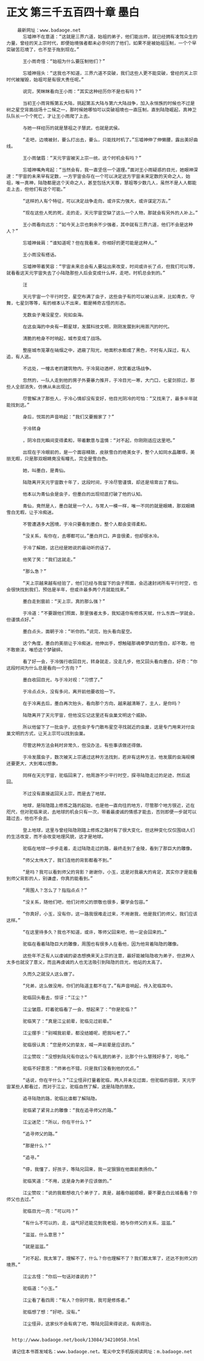 # 正文 第三千五百四十章 墨白
        最新网址：www.badaoge.net
          忘墟神不在意道：“这就是三界六道，始祖的弟子，他们能出师，就已经拥有凌驾众生的力量，曾经的天上宗时代，即便始境强者都未必奈何的了他们，如果不是被始祖压制，一个个早突破苦厄境了，也不至于拖到现在。”
      
          王小雨奇怪：“始祖为什么要压制他们？”
      
          忘墟神摇头：“这我也不知道，三界六道不突破，我们这些人更不能突破，曾经的天上宗时代被摧毁，始祖可是有很大责任呢。”
      
          说完，笑眯眯看向王小雨：“其实这种经历你不是也有吗？”
      
          当初王小雨背叛第五大陆，挑起第五大陆与第六大陆战争，加入永恒族的时候也不过是树之星空背面战场十二候之一，那时候她哪怕可以突破祖境也一直压制，直到陆隐崛起，真神卫队队长一个个死亡，才让王小雨爬了上去。
      
          与她一样经历的就是慧祖之子慧武，也就是武侯。
      
          “走吧，边境被封，要么打出去，要么，只能找时机了。”忘墟神伸了伸懒腰，露出美好曲线。
      
          王小雨皱眉：“天元宇宙被天上宗一统，这个时机会有吗？”
      
          忘墟神嘴角弯起：“当然会有，我一直坚信一个道理。”面对王小雨疑惑的目光，她眼神深邃：“宇宙的未来早有定数，一方宇宙会存在一个可以决定这方宇宙未来定数的天命之人，始祖，唯一真神，陆隐都是这个天命之人，甚至包括大天尊，慧祖等少数几人，虽然不是人人都能走上去，但他们有这个可能。”
      
          “这样的人有个特征，可以决定战争走向，或许实力强大，或许谋定万古。”
      
          “现在这些人死的死，走的走，天元宇宙空缺了这么一个人物，那就会有另外的人补上。”
      
          王小雨看向远方：“如今天上宗也剩余不少强者，其中就有三界六道，他们不会是这种人？”
      
          忘墟神耸肩：“谁知道呢？但在我看来，你相好的更可能是这种人。”
      
          王小雨没有搭话。
      
          忘墟神带着笑容：“宇宙未来总会有人要站出来改变，时间或许长了点，但我们可以等，就看看这天元宇宙失去了小陆隐那些人后会变成什么样，走吧，时机总会到的。”
      
          汪
      
          天元宇宙一个平行时空，星空布满了虫子，这些虫子有的可以被认出来，比如青衣，守舞，七星剑等等，有的根本认不出来，都是稀奇古怪的形态。
      
          无数虫子淹没星空，宛如虫海。
      
          在这虫海的中央有一颗星球，发展科技文明，刚刚发展到利用蒸汽的时代。
      
          清脆的枪身不时响起，城市变成了战场。
      
          整座城市笼罩在硝烟之中，遮蔽了阳光，地面积水都成了黑色，不时有人踩过，有人追，有人逃。
      
          不远处，一幢古老的建筑物内，于冷晃动酒杯，欣赏着这场战争。
      
          忽然的，一队人走到他的房子外要暴力推开，于冷目光一寒，大门口，七星剑掠过，那些人全部消失，仿佛从未出现过。
      
          尽管解决了那些人，于冷心情却没有变好，他目光阴冷的可怕：“又找来了，最多半年就能找到这。”
      
          身后，悦耳的声音响起：“我们又要搬家了？”
      
          于冷转身
      
          ，阴冷目光瞬间变得柔和，带着歉意与温情：“对不起，你刚刚适应这里吧。”
      
          出现在于冷眼前的，是一个面容精致，皮肤雪白的绝美女子，整个人如同水晶雕琢，美丽无暇，只是那双眼睛竟没有瞳孔，完全是雪白色。
      
          她，叫墨白，是青仙。
      
          陆隐离开天元宇宙数十年了，这段时间，于冷尽管谨慎，却还是培育出了青仙。
      
          他本以为青仙会是虫子，但墨白的出现彻底打破了他的认知。
      
          青仙，竟然是人，墨白就是一个人，与常人一模一样，唯一不同的就是眼睛，那双眼睛雪白无暇，让于冷痴迷。
      
          不管遭遇多大困境，于冷只要看到墨白，整个人都会变得柔和。
      
          “没关系，有你在，去哪都可以。”墨白开口，声音很柔，但却很冰冷。
      
          于冷了解她，这已经是她说的最动听的话了。
      
          他笑了笑：“我们这就走。”
      
          “那么急？”
      
          “天上宗越来越有经验了，他们已经与我留下的虫子照面，会迅速封闭所有平行时空，也会很快找到我们，预估是半年，但或许最多两个月就能找来。”
      
          墨白走到窗前：“天上宗，真的那么强？”
      
          于冷道：“不要跟他们照面，那里强者太多，我知道你有修炼天赋，什么东西一学就会，但谨慎点好。”
      
          墨白点头，面朝于冷：“听你的。”说完，抬头看向星空。
      
          这个角度，墨白的美丽让于冷痴迷，他伸出手，想触碰那魂牵梦绕的雪白，却不敢，他不敢亵渎，唯恐这个梦破碎。
      
          看了好一会，于冷强行收回目光，转身就走，没走几步，他又回头看向墨白，好奇：“你这段时间为什么总是看向一个方向？”
      
          墨白收回目光，与于冷对视：“习惯了。”
      
          于冷点点头，没有多问，离开前他要收拾一下。
      
          在于冷离去后，墨白再次抬头，看向那个方向，越来越清晰了，主人，是你吗？
      
          陆隐离开了天元宇宙，但他没忘记这里还有虫巢文明这个威胁。
      
          所以他留下了一批虫子，这些虫子专门散布星空寻找就近的虫巢，这是专门用来对付虫巢文明的方式，让天上宗可以找到虫巢。
      
          尽管这种方法会耗时非常久，但没办法，有些事该做还得做。
      
          于冷发展虫子，数次被天上宗通过这种方法找到，若非有这种方法，他发展的虫海规模还要更大，大到难以想象。
      
          同样在天元宇宙，驼临回来了，他周游不少平行时空，探寻陆隐走过的足迹，然后返回。
      
          不过没有直接返回天上宗，而是去了地球。
      
          地球，是陆隐踏上修炼之路的起始，也是他一直向往的地方，尽管那个地方很近，近在咫尺，但对驼临来说，去地球的机会只有一次，带着最虔诚的情感才能去，否则即便一步就可以踏过去，他也不会去。
      
          登上地球，这里与曾经陆隐刚踏上修炼之路时有了很大变化，但这种变化仅仅围绕人们的生活改变，而不会改变地理风貌，这才是地球。
      
          驼临在地球一步步走着，走过陆隐走过的路，最终走到了金陵，看到了那巨大的雕像。
      
          “师父太伟大了，我们连他的背影都看不到。”
      
          “是吗？我可以看到师父的背影？谢谢你，小玉，这是对我最大的肯定，其实你才是能看到师父背影的人，别谦虚，你真的能看到。”
      
          “周围人？怎么了？指指点点？”
      
          “没关系，随他们吧，他们对师父的崇敬也很多，要学会包容。”
      
          “你真好，小玉，没有你，这一路我很难走过来，不用谢我，他是我们的师父，我们应该这样。”
      
          “在这里待多久？我也不知道，或许，等师父回来吧，他一定会回来的…”
      
          驼临在看着陆隐巨大的雕像，周围也有很多人在看他，因为他背着陆隐的雕像。
      
          这些年不乏有人以虔诚的姿态想换来天上宗的注意，最好能被陆隐收为弟子，但这种人太多也就没了意义，而且再虔诚的人也无法吸引到陆隐的目光，他站的太高了。
      
          久而久之就没人这么做了。
      
          “兄弟，这么做没用，你们的陆道主都不在了。”有声音响起，传入驼临耳中。
      
          驼临回头看去，惊讶：“江尘？”
      
          江尘皱眉，盯着驼临看了一会，想起来了：“你是驼临？”
      
          驼临笑了：“真是江尘前辈，驼临见过前辈。”
      
          江尘摆手：“别喊我前辈，都没结婚呢，把我叫老了。”
      
          驼临很认真：“您是师父的挚友，喊一声前辈是应该的。”
      
          江尘赞叹：“没想到陆兄有你这么个有礼貌的弟子，比那个什么慧残好多了，哈哈。”
      
          驼临不好意思：“师弟也不错，只是我们没看到他的优点。”
      
          “话说，你在干什么？”江尘怪异打量着驼临，两人并未见过面，但驼临的容貌，天元宇宙某些人都看过，而对于江尘，驼临自然了解，这是陆隐的朋友。
      
          追寻陆隐的路，驼临比谁都了解陆隐。
      
          驼临紧了紧背上的雕像：“我在追寻师父的路。”
      
          江尘迷茫：“所以，你在干什么？”
      
          “追寻师父的路。”
      
          “那是什么？”
      
          “追寻。”
      
          “停，我懂了，好孩子，等陆兄回来，我一定狠狠在他面前表扬你。”
      
          驼临笑道：“不用，这是身为弟子应该做的。”
      
          江尘赞叹：“说的我都想收几个弟子了，真是，越看你越顺眼，要不要去白云城看看？你师父也去过。”
      
          驼临目光一亮：“可以吗？”
      
          “有什么不可以的，走，运气好还能见到我老姐，她与你师父的关系，滋滋。”
      
          “滋滋，什么意思？”
      
          “就是滋滋。”
      
          “对不起，我太笨了，理解不了，什么？你也理解不了？我们都太笨了，还达不到师父的境界。”
      
          江尘古怪：“你后一句话对谁说的？”
      
          驼临道：“小玉。”
      
          江尘看了看四周：“有人？你别吓我，我可是修炼者。”
      
          驼临想了想：“好吧，没有。”
      
          江尘怪异，这家伙不会有病了吧，等陆兄回来得说说，有病得治。
      
      
      http://www.badaoge.net/book/13084/34210058.html
      
      请记住本书首发域名：www.badaoge.net。笔尖中文手机版阅读网址：m.badaoge.net